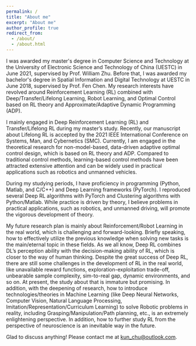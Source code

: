 ```yaml
---
permalink: /
title: "About me"
excerpt: "About me"
author_profile: true
redirect_from: 
  - /about/
  - /about.html
---
```

I was awarded my master's degree in Computer Science and Technology at the University of Electronic Science and Technology of China (UESTC) in June 2021, supervised by Prof. William Zhu. Before that, I was awarded my bachelor's degree in Spatial Information and Digital Technology at UESTC in June 2018, supervised by Prof. Fen Chen. My research interests have revolved around Reinforcement Learning (RL) combined with Deep/Transfer/Lifelong Learning, Robot Learning, and Optimal Control based on RL theory and Approximate/Adaptive Dynamic Programming (ADP). 
 
I mainly engaged in Deep Reinforcement Learning (RL) and Transfer/Lifelong RL during my master’s study. Recently, our manuscript about Lifelong RL is accepted by the 2021 IEEE International Conference on Systems, Man, and Cybernetics (SMC). Currently, I am engaged in the theoretical research for non-model-based, data-driven adaptive optimal control design, which is based on RL theory and ADP. Compared to traditional control methods, learning-based control methods have been attracted extensive attention and can be widely used in practical applications such as robotics and unmanned vehicles.
 
During my studying periods, I have proficiency in programming (Python, Matlab, and C/C++) and Deep Learning frameworks (PyTorch). I reproduced several Deep RL algorithms with PyTorch and Clustering algorithms with Python/Matlab. While practice is driven by theory, I believe problems in practical applications, such as robotics, and unmanned driving, will promote the vigorous development of theory.

My future research plan is mainly about Reinforcement/Robot Learning in the real world, which is challenging and forward-looking. Briefly speaking, how to effectively utilize the previous knowledge when solving new tasks is the main/eternal topic in these fields. As we all know, Deep RL combines DL’s perception ability with the decision-making ability of RL, which is closer to the way of human thinking. Despite the great success of Deep RL, there are still some challenges in the development of RL in the real world, like unavailable reward functions, exploration-exploitation trade-off, unbearable sample complexity, sim-to-real gap, dynamic environments, and so on. At present, the study about that is immature but promising. In addition, with the deepening of research, how to introduce technologies/theories in Machine Learning (like Deep Neural Networks, Computer Vision, Natural Language Processing, Imitation/Representation/Curriculum Learning) to solve Robotic problems in reality, including Grasping/Manipulation/Path planning, etc., is an extremely enlightening perspective. In addition, how to further study RL from the perspective of neuroscience is an inevitable way in the future.

Glad to discuss anything! Please contact me at <kun_chu@outlook.com>. 